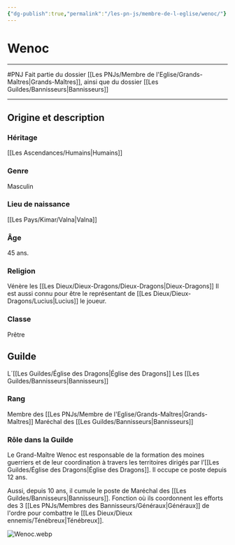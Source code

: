 ```yaml
---
{"dg-publish":true,"permalink":"/les-pn-js/membre-de-l-eglise/wenoc/"}
---
```


# Wenoc
---
#PNJ 
Fait partie du dossier [[Les PNJs/Membre de l'Eglise/Grands-Maîtres\|Grands-Maîtres]], ainsi que du dossier [[Les Guildes/Bannisseurs\|Bannisseurs]]

-------
## Origine et description
### Héritage
[[Les Ascendances/Humains\|Humains]]
### Genre
Masculin
### Lieu de naissance
[[Les Pays/Kimar/Valna\|Valna]]
### Âge
45 ans.
### Religion
Vénère les [[Les Dieux/Dieux-Dragons/Dieux-Dragons\|Dieux-Dragons]]
Il est aussi connu pour être le représentant de [[Les Dieux/Dieux-Dragons/Lucius\|Lucius]] le joueur.
### Classe
Prêtre
## Guilde
L´[[Les Guildes/Église des Dragons\|Église des Dragons]]
Les [[Les Guildes/Bannisseurs\|Bannisseurs]]
### Rang
Membre des [[Les PNJs/Membre de l'Eglise/Grands-Maîtres\|Grands-Maîtres]]
Maréchal des [[Les Guildes/Bannisseurs\|Bannisseurs]]
### Rôle dans la Guilde
Le Grand-Maître Wenoc est responsable de la formation des moines guerriers et de leur coordination à travers les territoires dirigés par l’[[Les Guildes/Église des Dragons\|Église des Dragons]]. Il occupe ce poste depuis 12 ans.

Aussi, depuis 10 ans, il cumule le poste de Maréchal des [[Les Guildes/Bannisseurs\|Bannisseurs]]. Fonction où ils coordonnent les efforts des 3 [[Les PNJs/Membres des Bannisseurs/Généraux\|Généraux]] de l'ordre pour combattre le [[Les Dieux/Dieux ennemis/Ténébreux\|Ténébreux]].

![Wenoc.webp](/img/user/_Images/_PNJs/Wenoc.webp)